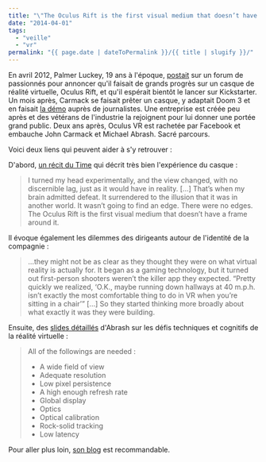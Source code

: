 ```yaml
---
title: "\"The Oculus Rift is the first visual medium that doesn’t have a frame around it\""
date: "2014-04-01"
tags:
  - "veille"
  - "vr"
permalink: "{{ page.date | dateToPermalink }}/{{ title | slugify }}/"
---
```


En avril 2012, Palmer Luckey, 19 ans à l'époque, [postait](http://www.mtbs3d.com/phpBB/viewtopic.php?f=120&t=14777) sur un forum de passionnés pour annoncer qu'il faisait de grands progrès sur un casque de réalité virtuelle, Oculus Rift, et qu'il espérait bientôt le lancer sur Kickstarter. Un mois après, Carmack se faisait prêter un casque, y adaptait Doom 3 et en faisait [la démo](http://www.theverge.com/2012/5/30/3052191/doom-3-bfg-edition-announced-for-the-fall-we-try-it-with-john) auprès de journalistes. Une entreprise est créée peu après et des vétérans de l'industrie la rejoignent pour lui donner une portée grand public. Deux ans après, Oculus VR est rachetée par Facebook et embauche John Carmack et Michael Abrash. Sacré parcours.

Voici deux liens qui peuvent aider à s'y retrouver :

D'abord, [un récit du Time](http://time.com/39577/facebook-oculus-vr-inside-story/) qui décrit très bien l'expérience du casque :

> I turned my head experimentally, and the view changed, with no discernible lag, just as it would have in reality. \[…\] That’s when my brain admitted defeat. It surrendered to the illusion that it was in another world. It wasn’t going to find an edge. There were no edges. The Oculus Rift is the first visual medium that doesn’t have a frame around it.

Il évoque également les dilemmes des dirigeants autour de l'identité de la compagnie :

> …they might not be as clear as they thought they were on what virtual reality is actually for. It began as a gaming technology, but it turned out first-person shooters weren’t the killer app they expected. “Pretty quickly we realized, ‘O.K., maybe running down hallways at 40 m.p.h. isn’t exactly the most comfortable thing to do in VR when you’re sitting in a chair’” \[…\] So they started thinking more broadly about what exactly it was they were building.

Ensuite, des [slides détaillés](http://media.steampowered.com/apps/abrashblog/Abrash%20Dev%20Days%202014.pdf) d'Abrash sur les défis techniques et cognitifs de la réalité virtuelle :

> All of the followings are needed :
>
> - A wide field of view
> - Adequate resolution
> - Low pixel persistence
> - A high enough refresh rate
> - Global display
> - Optics
> - Optical calibration
> - Rock-solid tracking
> - Low latency

Pour aller plus loin, [son blog](http://blogs.valvesoftware.com/abrash/) est recommandable.
